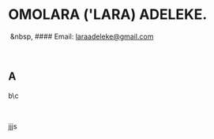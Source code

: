 #  OMOLARA ('LARA) ADELEKE.
&nbsp;&nbsp, #### Email: laraadeleke@gmail.com

&nbsp;



## A
b\c

&nbsp;

jjjs
